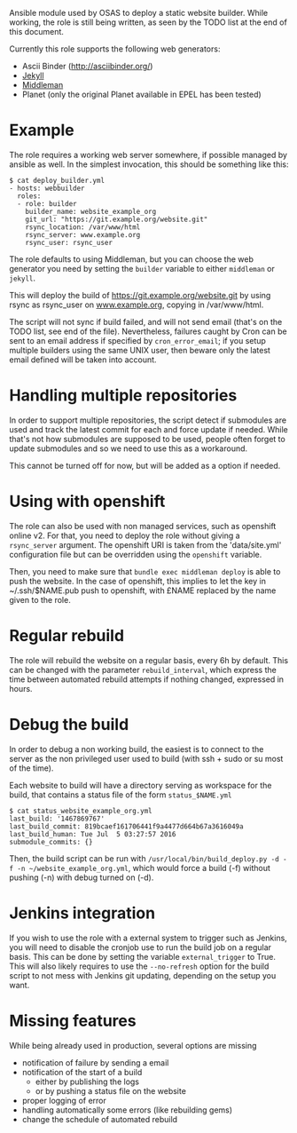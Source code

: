 Ansible module used by OSAS to deploy a static website builder. While
working, the role is still being written, as seen by the TODO list at the end
of this document.

Currently this role supports the following web generators:
* Ascii Binder (http://asciibinder.org/)
* [Jekyll](https://jekyllrb.com/)
* [Middleman](https://middlemanapp.com/)
* Planet (only the original Planet available in EPEL has been tested)

# Example

The role requires a working web server somewhere, if possible managed by ansible
as well. In the simplest invocation, this should be something like this:

```
$ cat deploy_builder.yml
- hosts: webbuilder
  roles:
  - role: builder
    builder_name: website_example_org
    git_url: "https://git.example.org/website.git"
    rsync_location: /var/www/html
    rsync_server: www.example.org
    rsync_user: rsync_user
```

The role defaults to using Middleman, but you can choose the web generator you need
by setting the `builder` variable to either `middleman` or `jekyll`.

This will deploy the build of https://git.example.org/website.git by
using rsync as rsync_user on www.example.org, copying in /var/www/html.

The script will not sync if build failed, and will not send email (that's on the
TODO list, see end of the file). Nevertheless, failures caught by Cron can be
sent to an email address if specified by `cron_error_email`; if you setup
multiple builders using the same UNIX user, then beware only the latest email
defined will be taken into account.

# Handling multiple repositories

In order to support multiple repositories, the script detect if
submodules are used and track the latest commit for each and force update
if needed. While that's not how submodules are supposed to be used, people
often forget to update submodules and so we need to use this as a workaround.

This cannot be turned off for now, but will be added as a option if needed.

# Using with openshift

The role can also be used with non managed services, such as openshift online v2.
For that, you need to deploy the role without giving a `rsync_server` argument.
The openshift URI is taken from the 'data/site.yml' configuration file but can be
overridden using the `openshift` variable.

Then, you need to make sure that `bundle exec middleman deploy` is able to push
the website. In the case of openshift, this implies to let the key in ~/.ssh/$NAME.pub
push to openshift, with £NAME replaced by the name given to the role.

# Regular rebuild

The role will rebuild the website on a regular basis, every 6h
by default. This can be changed with the parameter `rebuild_interval`, which express
the time between automated rebuild attempts if nothing changed, expressed in hours.

# Debug the build

In order to debug a non working build, the easiest is to connect to the
server as the non privileged user used to build (with ssh + sudo or su most of the time).

Each website to build will have a directory serving as workspace for the build, that
contains a status file of the form `status_$NAME.yml`

```
$ cat status_website_example_org.yml
last_build: '1467869767'
last_build_commit: 819bcaef161706441f9a4477d664b67a3616049a
last_build_human: Tue Jul  5 03:27:57 2016
submodule_commits: {}
```

Then, the build script can be run with `/usr/local/bin/build_deploy.py -d -f -n ~/website_example_org.yml`,
which would force a build (-f) without pushing (-n) with debug turned on (-d).

# Jenkins integration

If you wish to use the role with a external system to trigger such as Jenkins, you will need to disable
the cronjob use to run the build job on a regular basis. This can be done by setting the variable `external_trigger`
to True. This will also likely requires to use the `--no-refresh` option for the build script to not mess with
Jenkins git updating, depending on the setup you want.

# Missing features

While being already used in production, several options are missing
- notification of failure by sending a email
- notification of the start of a build
  - either by publishing the logs
  - or by pushing a status file on the website
- proper logging of error
- handling automatically some errors (like rebuilding gems)
- change the schedule of automated rebuild

